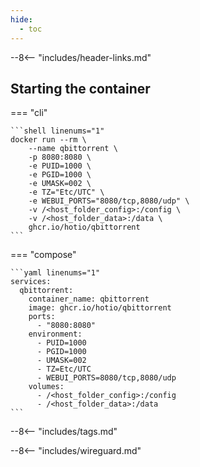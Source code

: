 ```yaml
---
hide:
  - toc
---
```


--8<-- "includes/header-links.md"

## Starting the container

=== "cli"

    ```shell linenums="1"
    docker run --rm \
        --name qbittorrent \
        -p 8080:8080 \
        -e PUID=1000 \
        -e PGID=1000 \
        -e UMASK=002 \
        -e TZ="Etc/UTC" \
        -e WEBUI_PORTS="8080/tcp,8080/udp" \
        -v /<host_folder_config>:/config \
        -v /<host_folder_data>:/data \
        ghcr.io/hotio/qbittorrent
    ```

=== "compose"

    ```yaml linenums="1"
    services:
      qbittorrent:
        container_name: qbittorrent
        image: ghcr.io/hotio/qbittorrent
        ports:
          - "8080:8080"
        environment:
          - PUID=1000
          - PGID=1000
          - UMASK=002
          - TZ=Etc/UTC
          - WEBUI_PORTS=8080/tcp,8080/udp
        volumes:
          - /<host_folder_config>:/config
          - /<host_folder_data>:/data
    ```

--8<-- "includes/tags.md"

--8<-- "includes/wireguard.md"
